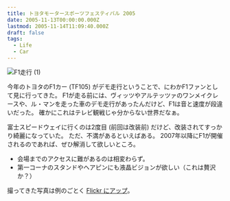 ```yaml
---
title: トヨタモータースポーツフェスティバル 2005
date: 2005-11-13T00:00:00.000Z
lastmod: 2005-11-14T11:09:40.000Z
draft: false
tags:
  - Life
  - Car
---
```


![F1走行 (1)](@/assets/flickr/62788591.jpg "F1走行 (1)")

今年のトヨタのF1カー (TF105) がデモ走行ということで、にわかF1ファンとして見に行ってきた。 F1が走る前には、ヴィッツやアルテッツァのワンメイクレースや、ル・マンを走った車のデモ走行があったんだけど、F1は音と速度が段違いだった。 確かにこれはテレビ観戦じゃ分からない世界だなぁ。

富士スピードウェイに行くのは2度目 (前回は改装前) だけど、改装されてすっかり綺麗になっていた。 ただ、不満があるといえばある。 2007年以降にF1が開催されるのであれば、ぜひ解消して欲しいところ。

* 会場までのアクセスに難があるのは相変わらず。
* 第一コーナのスタンドやヘアピンにも液晶ビジョンが欲しい（これは贅沢か？）

撮ってきた写真は例のごとく [Flickr にアップ](http://www.flickr.com/photos/machu/sets/1355814/)。

